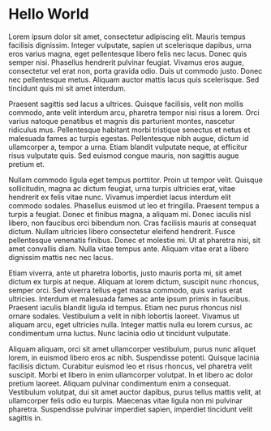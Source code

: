 # Hello World

Lorem ipsum dolor sit amet, consectetur adipiscing elit. Mauris tempus facilisis dignissim. Integer vulputate, sapien ut scelerisque dapibus, urna eros varius magna, eget pellentesque libero felis nec lacus. Donec quis semper nisi. Phasellus hendrerit pulvinar feugiat. Vivamus eros augue, consectetur vel erat non, porta gravida odio. Duis ut commodo justo. Donec nec pellentesque metus. Aliquam auctor mattis lacus quis scelerisque. Sed tincidunt quis mi sit amet interdum.

Praesent sagittis sed lacus a ultrices. Quisque facilisis, velit non mollis commodo, ante velit interdum arcu, pharetra tempor nisi risus a lorem. Orci varius natoque penatibus et magnis dis parturient montes, nascetur ridiculus mus. Pellentesque habitant morbi tristique senectus et netus et malesuada fames ac turpis egestas. Pellentesque nibh augue, dictum id ullamcorper a, tempor a urna. Etiam blandit vulputate neque, at efficitur risus vulputate quis. Sed euismod congue mauris, non sagittis augue pretium et.

Nullam commodo ligula eget tempus porttitor. Proin ut tempor velit. Quisque sollicitudin, magna ac dictum feugiat, urna turpis ultricies erat, vitae hendrerit ex felis vitae nunc. Vivamus imperdiet lacus interdum elit commodo sodales. Phasellus euismod ut leo et fringilla. Praesent tempus a turpis a feugiat. Donec et finibus magna, a aliquam mi. Donec iaculis nisl libero, non faucibus orci bibendum non. Cras facilisis mauris at consequat dictum. Nullam ultricies libero consectetur eleifend hendrerit. Fusce pellentesque venenatis finibus. Donec et molestie mi. Ut at pharetra nisi, sit amet convallis diam. Nulla vitae tempus ante. Aliquam vitae erat a libero dignissim mattis nec nec lacus.

Etiam viverra, ante ut pharetra lobortis, justo mauris porta mi, sit amet dictum ex turpis at neque. Aliquam at lorem dictum, suscipit nunc rhoncus, semper orci. Sed viverra tellus eget massa commodo, quis varius erat ultricies. Interdum et malesuada fames ac ante ipsum primis in faucibus. Praesent iaculis blandit ligula id tempus. Etiam nec purus rhoncus nisl ornare sodales. Vestibulum a velit in nibh lobortis laoreet. Vivamus ut aliquam arcu, eget ultricies nulla. Integer mattis nulla eu lorem cursus, ac condimentum urna luctus. Nunc lacinia odio ut tincidunt vulputate.

Aliquam aliquam, orci sit amet ullamcorper vestibulum, purus nunc aliquet lorem, in euismod libero eros ac nibh. Suspendisse potenti. Quisque lacinia facilisis dictum. Curabitur euismod leo et risus rhoncus, vel pharetra velit suscipit. Morbi et libero in enim ullamcorper volutpat. In et libero ac dolor pretium laoreet. Aliquam pulvinar condimentum enim a consequat. Vestibulum volutpat, dui sit amet auctor dapibus, purus tellus mattis velit, at ullamcorper felis odio eu turpis. Maecenas vitae ligula non mi pulvinar pharetra. Suspendisse pulvinar imperdiet sapien, imperdiet tincidunt velit sagittis in.
